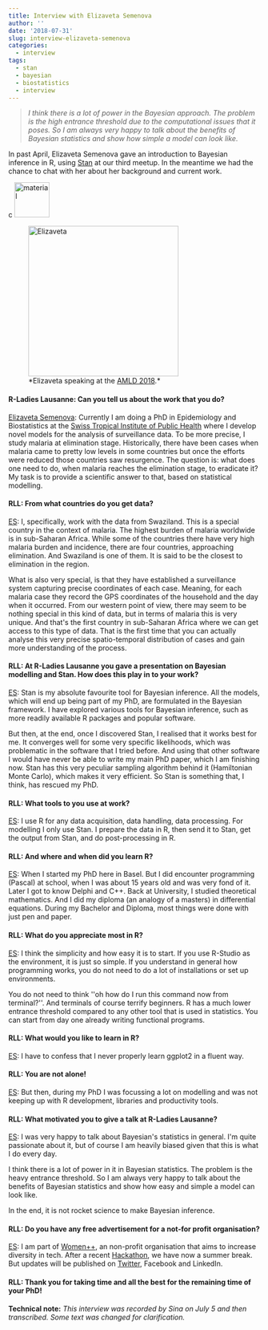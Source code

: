 ```yaml
---
title: Interview with Elizaveta Semenova
author: ''
date: '2018-07-31'
slug: interview-elizaveta-semenova
categories: 
  - interview
tags:
  - stan
  - bayesian
  - biostatistics
  - interview
---
```






> *I think there is a lot of power in the Bayesian approach. The problem is the high entrance threshold due to the computational issues that it poses. So I am always very happy to talk about the benefits of Bayesian statistics and show how simple a model can look like.*



In past April, Elizaveta Semenova  [<i class="fab fa-twitter"></i>](https://twitter.com/liza_p_semenova)[<i class="far fa-address-card"></i>](https://www.swisstph.ch/en/staff/profile/people/elizaveta-semenova/) gave an introduction to Bayesian inference in R, using [Stan](http://mc-stan.org/) at our third meetup. In the meantime we had the chance to chat with her about her background and current work. 

c
<a href="https://github.com/rladies/meetup-presentations_lausanne/tree/master/20180413_bayesian/elizavetasemenova-bayesian-stan"><img src="/files/img_material.png" alt="material" height="70" /></a> 

 <figure>
  <img src="/files/2018-04-13-bayesian/Liza1.png" alt="Elizaveta" height="300" />
  <figcaption>*Elizaveta speaking at the <a href="https://www.appliedmldays.com/workshop_sessions/machine-learning-for-news-theory-applications-and-visualisation-in-python.1">AMLD 2018</a>.*</figcaption>
</figure> 




#### R-Ladies Lausanne: Can you tell us about the work that you do?

<u>Elizaveta Semenova</u>: Currently I am doing a PhD in Epidemiology and Biostatistics at the [Swiss Tropical Institute of Public Health]( https://www.swisstph.ch/en/) where I develop novel models for the analysis of surveillance data. 
To be more precise, I study malaria at elimination stage. Historically, there have been cases when malaria came to pretty low levels in some countries but once the efforts were reduced those countries saw resurgence. The question is: what does one need to do, when malaria reaches the elimination stage, to eradicate it? My task is to provide a scientific answer to that, based on statistical modelling. 

#### RLL: From what countries do you get data?

<u>ES</u>: I, specifically, work with the data from Swaziland. This is a special country in the context of malaria. The highest burden of malaria worldwide is in sub-Saharan Africa. While some of the countries there have very high malaria burden and incidence, there are four countries, approaching elimination. And Swaziland is one of them. It is said to be the closest to elimination in the region.

What is also very special, is that they have established a surveillance system capturing precise coordinates of each case. Meaning, for each malaria case they record the GPS coordinates of the household and the day when it occurred. From our western point of view, there may seem to be nothing special in this kind of data, but in terms of malaria this is very unique.  And that's the first country in sub-Saharan Africa where we can get access to this type of data. That is the first time that you can actually analyse this very precise spatio-temporal distribution of cases and gain more understanding of the process.


#### RLL: At R-Ladies Lausanne you gave a presentation on Bayesian modelling and Stan. How does this play in to your work?

<u>ES</u>: Stan is my absolute favourite tool for Bayesian inference. All the models, which will end up being part of my PhD, are formulated in the Bayesian framework. I have explored various tools for Bayesian inference, such as more readily available R packages and popular software. 

But then, at the end, once I discovered Stan, I realised that it works best for me. It converges well for some very specific likelihoods, which was problematic in the software that I tried before. And using that other software I would have never be able to write my main PhD paper, which I am finishing now. Stan has this very peculiar sampling algorithm behind it (Hamiltonian Monte Carlo), which makes it very efficient. So Stan is something that, I think, has rescued my PhD. 

#### RLL: What tools to you use at work?

<u>ES</u>: I use R for any data acquisition, data handling, data processing. For modelling I only use Stan. I prepare the data in R, then send it to Stan, get the output from Stan, and do post-processing in R. 


#### RLL: And where and when did you learn R?

<u>ES</u>: When I started my PhD here in Basel. But I did encounter programming (Pascal) at school, when I was about 15 years old and was very fond of it. Later I got to know Delphi and C++. Back at University, I studied theoretical mathematics. And I did my diploma (an analogy of a masters) in differential equations. During my Bachelor and Diploma, most things were done with just pen and paper. 

#### RLL: What do you appreciate most in R?

<u>ES</u>: I think the simplicity and how easy it is to start. If you use R-Studio as the environment, it is just so simple. If you understand in general how programming works, you do not need to do a lot of installations or set up environments.

You do not need to think ''oh how do I run this command now from terminal?''. And terminals of course terrify beginners. R has a much lower entrance threshold compared to any other tool that is used in statistics. You can start from day one already writing functional programs.

#### RLL: What would you like to learn in R?

<u>ES</u>: I have to confess that I never properly learn ggplot2 in a fluent way. 

#### RLL: You are not alone!

<u>ES</u>: But then, during my PhD I was focussing a lot on modelling and was not keeping up with R development, libraries and productivity tools.

#### RLL: What motivated you to give a talk at R-Ladies Lausanne?

<u>ES</u>: I was very happy to talk about Bayesian's statistics in general. I'm quite passionate about it, but of course I am heavily biased given that this is what I do every day.

I think there is a lot of power in it in Bayesian statistics. The problem is the heavy entrance threshold. So I am always very happy to talk about the benefits of Bayesian statistics and show how easy and simple a model can look like.

In the end, it is not rocket science to make Bayesian inference.

#### RLL: Do you have any free advertisement for a not-for profit organisation?

<u>ES</u>: I am part of [Women++](https://www.womenplusplus.ch/), an non-profit organisation that aims to increase diversity in tech. After a recent [Hackathon](http://hackandlead.com/), we have now a summer break. But updates will be published on [Twitter](https://twitter.com/womenplusplus), Facebook and LinkedIn.

#### RLL: Thank you for taking time and all the best for the remaining time of your PhD!


**Technical note:**
*This interview was recorded by Sina on July 5 and then transcribed. Some text was changed for clarification.*
